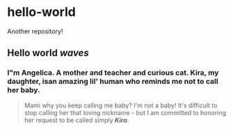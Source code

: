 # hello-world
Another repository!
## Hello world *waves*
### I"m Angelica. A mother and teacher and curious cat. Kira, my daughter, isan amazing lil' human who reminds me not to call her baby. 
> Mami why you keep calling me baby? I'm not a baby!
It's difficult to stop calling her that loving nickname - but I am committed to honoring her request to be called simply ***Kira***.
> 
